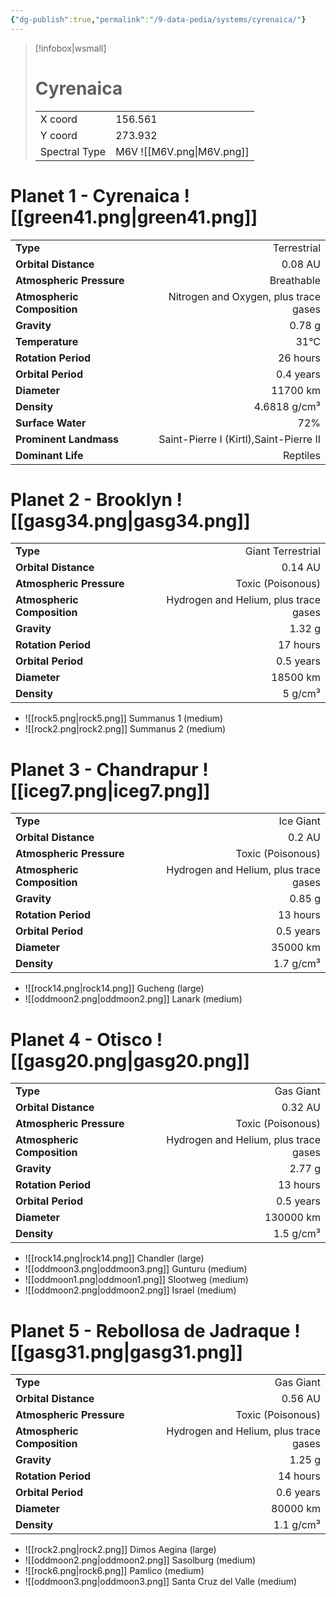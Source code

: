 ```yaml
---
{"dg-publish":true,"permalink":"/9-data-pedia/systems/cyrenaica/"}
---
```


> [!infobox|wsmall]
> # Cyrenaica
> | | |
> | - | - |
> | X coord | 156.561 |
> | Y coord| 273.932 |
> | Spectral Type | M6V ![[M6V.png\|M6V.png]] |

# Planet 1 - Cyrenaica ![[green41.png\|green41.png]]
|                             |                           |
| --------------------------- | -------------------------:|
| **Type**                    |             Terrestrial |
| **Orbital Distance**        |   0.08 AU |
| **Atmospheric Pressure**    |       Breathable |
| **Atmospheric Composition** |      Nitrogen and Oxygen, plus trace gases |
| **Gravity**                 |        0.78 g |
| **Temperature**             |    31°C |
| **Rotation Period**         |  26 hours |
| **Orbital Period** | 0.4 years |
| **Diameter**                |      11700 km | 
| **Density**                 |    4.6818 g/cm³ |
| **Surface Water**           |           72% | 
| **Prominent Landmass**      |         Saint-Pierre I (Kirtl),Saint-Pierre II | 
| **Dominant Life**           |         Reptiles |





# Planet 2 - Brooklyn ![[gasg34.png\|gasg34.png]]
|                             |                           |
| --------------------------- | -------------------------:|
| **Type**                    |             Giant Terrestrial |
| **Orbital Distance**        |   0.14 AU |
| **Atmospheric Pressure**    |       Toxic (Poisonous) |
| **Atmospheric Composition** |      Hydrogen and Helium, plus trace gases |
| **Gravity**                 |        1.32 g |
| **Rotation Period**         |  17 hours |
| **Orbital Period** | 0.5 years |
| **Diameter**                |      18500 km | 
| **Density**                 |    5 g/cm³ |



- ![[rock5.png\|rock5.png]] Summanus 1 (medium)
- ![[rock2.png\|rock2.png]] Summanus 2 (medium)


# Planet 3 - Chandrapur ![[iceg7.png\|iceg7.png]]
|                             |                           |
| --------------------------- | -------------------------:|
| **Type**                    |             Ice Giant |
| **Orbital Distance**        |   0.2 AU |
| **Atmospheric Pressure**    |       Toxic (Poisonous) |
| **Atmospheric Composition** |      Hydrogen and Helium, plus trace gases |
| **Gravity**                 |        0.85 g |
| **Rotation Period**         |  13 hours |
| **Orbital Period** | 0.5 years |
| **Diameter**                |      35000 km | 
| **Density**                 |    1.7 g/cm³ |



- ![[rock14.png\|rock14.png]] Gucheng (large)
- ![[oddmoon2.png\|oddmoon2.png]] Lanark (medium)


# Planet 4 - Otisco ![[gasg20.png\|gasg20.png]]
|                             |                           |
| --------------------------- | -------------------------:|
| **Type**                    |             Gas Giant |
| **Orbital Distance**        |   0.32 AU |
| **Atmospheric Pressure**    |       Toxic (Poisonous) |
| **Atmospheric Composition** |      Hydrogen and Helium, plus trace gases |
| **Gravity**                 |        2.77 g |
| **Rotation Period**         |  13 hours |
| **Orbital Period** | 0.5 years |
| **Diameter**                |      130000 km | 
| **Density**                 |    1.5 g/cm³ |



- ![[rock14.png\|rock14.png]] Chandler (large)
- ![[oddmoon3.png\|oddmoon3.png]] Gunturu (medium)
- ![[oddmoon1.png\|oddmoon1.png]] Slootweg (medium)
- ![[oddmoon2.png\|oddmoon2.png]] Israel (medium)


# Planet 5 - Rebollosa de Jadraque ![[gasg31.png\|gasg31.png]]
|                             |                           |
| --------------------------- | -------------------------:|
| **Type**                    |             Gas Giant |
| **Orbital Distance**        |   0.56 AU |
| **Atmospheric Pressure**    |       Toxic (Poisonous) |
| **Atmospheric Composition** |      Hydrogen and Helium, plus trace gases |
| **Gravity**                 |        1.25 g |
| **Rotation Period**         |  14 hours |
| **Orbital Period** | 0.6 years |
| **Diameter**                |      80000 km | 
| **Density**                 |    1.1 g/cm³ |



- ![[rock2.png\|rock2.png]] Dimos Aegina (large)
- ![[oddmoon2.png\|oddmoon2.png]] Sasolburg (medium)
- ![[rock6.png\|rock6.png]] Pamlico (medium)
- ![[oddmoon3.png\|oddmoon3.png]] Santa Cruz del Valle (medium)


